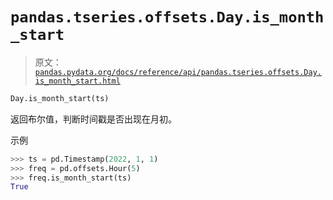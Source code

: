 # `pandas.tseries.offsets.Day.is_month_start`

> 原文：[`pandas.pydata.org/docs/reference/api/pandas.tseries.offsets.Day.is_month_start.html`](https://pandas.pydata.org/docs/reference/api/pandas.tseries.offsets.Day.is_month_start.html)

```py
Day.is_month_start(ts)
```

返回布尔值，判断时间戳是否出现在月初。

示例

```py
>>> ts = pd.Timestamp(2022, 1, 1)
>>> freq = pd.offsets.Hour(5)
>>> freq.is_month_start(ts)
True 
```
